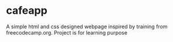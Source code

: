 # cafeapp
A simple html and css designed webpage inspired by training from freecodecamp.org. Project is for learning purpose
